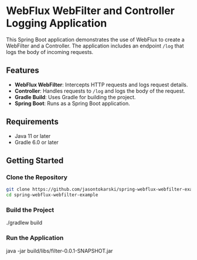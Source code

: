 # WebFlux WebFilter and Controller Logging Application

This Spring Boot application demonstrates the use of WebFlux to create a WebFilter and a Controller. The application includes an endpoint `/log` that logs the body of incoming requests.

## Features

- **WebFlux WebFilter**: Intercepts HTTP requests and logs request details.
- **Controller**: Handles requests to `/log` and logs the body of the request.
- **Gradle Build**: Uses Gradle for building the project.
- **Spring Boot**: Runs as a Spring Boot application.

## Requirements

- Java 11 or later
- Gradle 6.0 or later

## Getting Started

### Clone the Repository

```bash
git clone https://github.com/jasontokarski/spring-webflux-webfilter-example.git
cd spring-webflux-webfilter-example
```

### Build the Project
./gradlew build

### Run the Application
java -jar build/libs/filter-0.0.1-SNAPSHOT.jar
